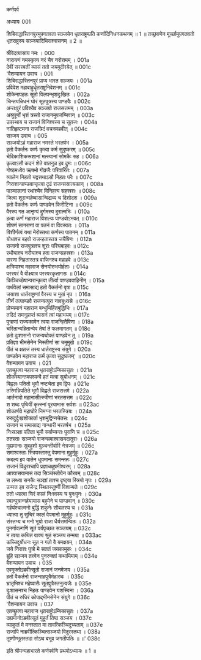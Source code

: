 कर्णपर्व

अध्यायः 001

शिबिराद्धास्तिनपुरमुपगतवता सञ्जयेन धृतराष्ट्रम्प्रति कर्णादिनिधनकथनम् ॥ 1 ॥ तच्छ्रवणेन मूर्च्छामुपगतवतो धृतराष्ट्रस्य सञ्जयादिभिराश्वासनम् ॥ 2 ॥

श्रीवेदव्यासाय नमः ।	000    
नारायणं नमस्कृत्य नरं चैव नरोत्तमम् ।	001a  
देवीं सरस्वतीं व्यासं ततो जयमुदीरयेत् ॥	001c  
\'वैशम्पायन उवाच ।	001    
शिबिराद्धास्तिनपुरं प्राप्य भारत सञ्जयः ।	001a  
प्रविवेश महाबाहुर्धृतराष्ट्रनिवेशनम् ॥	001c  
शोकेनापहतः सूतो विलपन्भृशदुःखितः ।	002a  
चिन्तयन्निधनं घोरं सूतपुत्रस्य पाण्डवैः ॥	002c  
अन्तःपुरं प्रविश्यैव सञ्जयो राजसत्तमम् ।	003a  
अश्रुपूर्णो भृशं त्रस्तो राजानमुपजग्मिवान् ॥	003c  
उपस्थाय च राजानं विनिश्वस्य च सूतजः ।	004a  
नातिहृष्टमना राजन्निदं वचनमब्रवीत् ॥	004c  
सञ्जय उवाच ।	005    
सञ्जयोऽहं महाराज नमस्ते भरतर्षभ ।	005a  
हतो वैकर्तनः कर्णः कृत्वा कर्म सुदुष्करम् ॥	005c  
चेदिकाशिकरूशानां मत्स्यानां सोमकैः सह ।	006a  
कृत्वाऽसौ कदनं शेते वातनुन्न इव द्रुमः ॥	006c  
गोष्ठमध्येव ऋषभो गोव्रजैः परिवारितः ।	007a  
व्यालेन निहतो यद्वत्तथाऽसौ निहतः परैः ॥	007c  
निराशान्पाण्डवान्कृत्वा दृढं राजन्ससात्यकान् ।	008a  
पाञ्चालानां रथांश्चैव विनिहत्य सहस्रशः ॥	008c  
जित्वा शूरान्महेष्वासान्विद्राव्य च दिशोदश ।	009a  
हतो वैकर्तनः कर्णः पाण्डवेन किरीटिना ॥	009c  
वैरस्य गत आनृण्यं दुर्गमस्य दुरात्मभिः ।	010a  
हत्वा कर्णं महाराज विशल्यः पाण्डवोऽभवत् ॥	010c  
शोषणं सागराणां वा पतनं वा विवस्वतः ।	011a  
विशीर्णत्वं यथा मेरोस्तथा कर्णस्य पातनम् ॥	011a  
योधाश्च बहवो राजन्हतास्तत्र जयैषिणः ।	012a  
राजानो राजपुत्राश्च शूराः परिघबाहवः ॥	012c  
रथौघाश्च नरौघाश्च हता राजन्सहस्रशः ।	013a  
वारणा निहतास्तत्र वाजिनश्च महाहवे ॥	013c  
क्षत्रियाश्च महाराज सेनयोरुभयोर्हताः ।	014a  
परस्परं वै वीक्ष्यात्र परस्परकृतागसः ॥	014c  
किञ्चिच्छेषान्परान्कृत्वा तीर्त्वा पाण्डववाहिनीम् ।	015a  
पार्थवेलां समासाद्य हतो वैकर्तनो वृषा ॥	015c  
जयाशा धार्तराष्ट्राणां वैरस्य च मुखं नृप ।	016a  
तीर्णं तत्पाण्डवै राजन्यत्पुरा नावबुध्यसे ॥	016c  
प्रोच्यमानं महाराज बन्धुभिर्हितबुद्धिभिः ।	017a  
तदिदं समनुप्राप्तं व्यसनं त्वां महाभयम् ॥	017c  
पुत्राणां राज्यकामेन त्वया राजन्हितैषिणा ।	018a  
चरितान्यहितान्येव तेषां ते फलमागतम् ॥	018c  
हतो दुःशासनो राजन्यथोक्तं पाण्डवेन तु ।	019a  
प्रतिज्ञा भीमसेनेन निस्तीर्णा सा चमूमुखे ॥	019c  
पीतं च क्षतजं तस्य धार्तराष्ट्रस्य संयुगे ।	020a  
पाण्डवेन महाराज कर्म कृत्वा सुदुष्करम्\' ॥	020c  
वैशम्पायन उवाच ।	021    
एतच्छ्रुत्वा महाराज धृतराष्ट्रोऽम्बिकासुतः ।	021a  
शोकस्यान्तमपश्यन्वै हतं मत्वा सुयोधनम् ।	021c  
विह्वलः पतितो भूमौ नष्टचेता इव द्विपः ॥	021e   
तस्मिन्निपतिते भूमौ विह्वले राजसत्तमे ।	022a  
आर्तनादो महानासीत्स्त्रीणां भरतसत्तम ॥	022c  
श शब्दः पृथिवीं कृत्स्नां पूरयामास सर्वशः ॥	023ac  
शोकार्णवे महाघोरे निमग्ना भरतस्त्रियः ।	024a  
रुरुदुर्दुःखशोकार्ता भृशमुद्विग्नचेतसः ॥	024c  
राजानं च समासाद्य गान्धारी भरतर्षभ ।	025a  
निःसञ्ज्ञा पतिता भूमौ सर्वाण्यन्तः पुराणि च ॥	025c  
ततस्ताः सञ्जयो राजन्समाश्वासयदातुराः ।	026a  
मुह्यमानाः सुबहुशो मुञ्चन्तीर्वारि नेत्रजम् ॥	026c  
समाश्वस्ताः स्त्रियस्तास्तु वेपमाना मुहुर्मुहुः ।	027a  
कदल्य इव वातेन धूयमानाः समन्ततः ॥	027c  
राजानं विदुरश्चापि प्रज्ञाचक्षुषमीश्वरम् ।	028a  
आश्वासयामास तदा सिञ्चंस्तोयेन कौरवम् ॥	028c  
स लब्ध्वा सनकैः सञ्ज्ञां ताश्च दृष्ट्वा स्त्रियो नृपः ।	029a  
उन्मत्त इव राजेन्द्र स्थितस्तूष्णीं विशाम्पते ॥	029c  
ततो ध्यात्वा चिरं कालं निःश्वस्य च पुनःपुनः ।	030a  
स्वान्पुत्रान्गर्हयामास बहुमेने च पाण्डवान् ॥	030c  
गर्हयंश्चात्मनो बुद्धिं शकुनेः सौबलस्य च ।	031a  
ध्यात्वा तु सुचिरं कालं वेपमानो मुहुर्मुहुः ॥	031c  
संस्तभ्य च मनो भूयो राजा धैर्यसमन्वितः ।	032a  
पुनर्गावल्गणिं सूतं पर्यपृच्छत सञ्जयम् ॥	032c  
न त्वया कथितं वाक्यं श्रुतं सञ्जय तन्मया ॥	033ac  
कच्चिद्दुर्योधनः सूत न गतो वै यमक्षयम् ।	034a  
जये निराशः पुत्रो मे सततं जयकामुकः ।	034c  
ब्रूहि सञ्जय तत्त्वेन पुनरुक्तां कथामिमाम् ॥	034e   
वैशम्पायन उवाच ।	035    
एवमुक्तोऽब्रवीत्सूतो राजानं जनमेजय ।	035a  
हतो वैकर्तनो राजन्सहपुत्रैर्महारथः ।	035c  
भ्रातृभिश्च महेष्वासैः सूतपुत्रैस्तनुत्यजैः ॥	035e   
दुःशासनश्च निहतः पाण्डवेन यशस्विना ।	036a  
पीतं च रुधिरं कोपाद्भीमसेनेन संयुगे ॥	036c  
\'वैशम्पायन उवाच ।	037    
एतच्छ्रुत्वा महाराज धृतराष्ट्रोऽम्बिकासुतः ।	037a  
दह्यमानोऽब्रवीत्सूतं मुहूर्तं तिष्ठ सञ्जय ।	037c  
व्याकुलं मे मनस्तात मा तावत्किञ्चिदुच्यताम् ॥	037e   
राजापि नाब्रवीत्किञ्चित्सञ्जयो विदुरस्तथा ।	038a  
तूष्णीम्भूतस्तदा सोऽथ बभूव जगतीपतिः ॥ ॥\'	038c  

इति श्रीमन्महाभारते कर्णपर्वणि प्रथमोऽध्यायः ॥ 1 ॥


